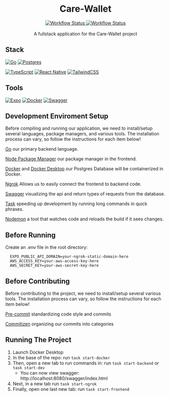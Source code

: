 <div align="center">
<h1>Care-Wallet</h1>
  <a href="https://github.com/GenerateNU/Care-Wallet/actions/workflows/BackendCI.yml">
    <img src="https://github.com/GenerateNU/Care-Wallet/actions/workflows/BackendCI.yml/badge.svg"
      alt="Workflow Status" />
  </a>
    <a href="https://github.com/GenerateNU/Care-Wallet/actions/workflows/FrontendCI.yml">
    <img src="https://github.com/GenerateNU/Care-Wallet/actions/workflows/FrontendCI.yml/badge.svg"
      alt="Workflow Status" />
  </a>
  <br/>
  <br/>
  <div>
      A fullstack application for the Care-Wallet project
  </div>
</div>

## Stack

[![Go](https://img.shields.io/badge/go-%2300ADD8.svg?style=for-the-badge&logo=go&logoColor=white)](https://go.dev/doc/)
[![Postgres](https://img.shields.io/badge/postgres-%23316192.svg?style=for-the-badge&logo=postgresql&logoColor=white)](https://www.postgresql.org/)

[![TypeScript](https://img.shields.io/badge/typescript-%23007ACC.svg?style=for-the-badge&logo=typescript&logoColor=white)](https://www.typescriptlang.org/)
[![React Native](https://img.shields.io/badge/react_native-%2320232a.svg?style=for-the-badge&logo=react&logoColor=%2361DAFB)](https://reactnative.dev/)
[![TailwindCSS](https://img.shields.io/badge/tailwindcss-%2338B2AC.svg?style=for-the-badge&logo=tailwind-css&logoColor=white)](https://tailwindcss.com/)

## Tools

[![Expo](https://img.shields.io/badge/expo-1C1E24?style=for-the-badge&logo=expo&logoColor=#D04A37)](https://docs.expo.dev/)
[![Docker](https://img.shields.io/badge/docker-%230db7ed.svg?style=for-the-badge&logo=docker&logoColor=white)](https://www.docker.com/)
[![Swagger](https://img.shields.io/badge/-Swagger-%23Clojure?style=for-the-badge&logo=swagger&logoColor=white)](https://swagger.io/)

## Development Enviroment Setup

Before compiling and running our application, we need to install/setup several
languages, package managers, and various tools. The installation process can
vary, so follow the instructions for each item below!

[Go](https://go.dev/doc/install) our primary backend language.

[Node Package Manager](https://docs.npmjs.com/downloading-and-installing-node-js-and-npm)
our package manager in the frontend.

[Docker](https://www.docker.com/get-started/) and
[Docker Desktop](https://www.docker.com/products/docker-desktop/) our Postgres
Database will be containerized in Docker.

[Ngrok](https://ngrok.com/docs/getting-started/) Allows us to easily connect the
frontend to backend code.

[Swagger](https://github.com/swaggo/swag) visualizing the api and return types
of requests from the database.

[Task](https://taskfile.dev) speeding up development by running long commands in
quick phrases.

[Nodemon](https://www.npmjs.com/package/nodemon) a tool that watches code and
reloads the build if it sees changes.

## Before Running

Create an .env file in the root directory:

```
  EXPO_PUBLIC_API_DOMAIN=your-ngrok-static-domain-here
  AWS_ACCESS_KEY=your-aws-access-key-here
  AWS_SECRET_KEY=your-aws-secret-key-here
```

## Before Contributing

Before contributing to the project, we need to install/setup several various
tools. The installation process can vary, so follow the instructions for each
item below!

[Pre-commit](https://pre-commit.com) standardizing code style and commits

[Commitizen](https://commitizen-tools.github.io/commitizen/) organizing our
commits into categories

## Running The Project

1. Launch Docker Desktop
2. In the base of the repo: run `task start-docker`
3. Then, open a new tab to run commands in: run `task start-backend` or
   `task start-dev`
   - You can now view swagger: http://localhost:8080/swagger/index.html
4. Next, in a new tab run `task start-ngrok`
5. Finally, open one last new tab: run `task start-frontend`
